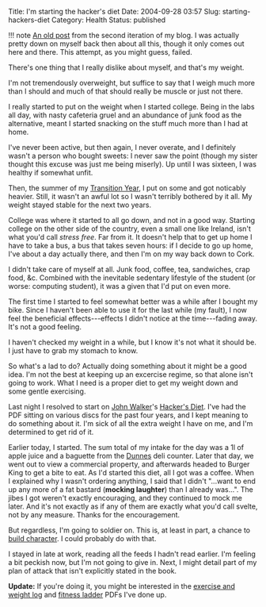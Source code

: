 Title: I'm starting the hacker's diet
Date: 2004-09-28 03:57
Slug: starting-hackers-diet
Category: Health
Status: published

!!! note
    [An old post](https://web.archive.org/web/20080829000908/http://talideon.com/weblog/2004/09/starting-hackers-diet.cfm) from the second iteration of my blog. I was actually pretty down on myself back then about all this, though it only comes out here and there. This attempt, as you might guess, failed.

There's one thing that I really dislike about myself, and that's my weight.

I'm not tremendously overweight, but suffice to say that I weigh much more than I should and much of that should really be muscle or just not there.

I really started to put on the weight when I started college. Being in the labs all day, with nasty cafeteria gruel and an abundance of junk food as the alternative, meant I started snacking on the stuff much more than I had at home.

I've never been active, but then again, I never overate, and I definitely wasn't a person who bought sweets: I never saw the point (though my sister thought this excuse was just me being miserly). Up until I was sixteen, I was healthy if somewhat unfit.

Then, the summer of my [Transition Year](http://www.oasis.gov.ie/education/post_primary_education/transition_year.html), I put on some and got noticably heavier. Still, it wasn't an awful lot so I wasn't terribly bothered by it all. My weight stayed stable for the next two years.

College was where it started to all go down, and not in a good way. Starting college on the other side of the country, even a small one like Ireland, isn't what you'd call *stress free*. Far from it. It doesn't help that to get up home I have to take a bus, a bus that takes seven hours: if I decide to go up home, I've about a day actually there, and then I'm on my way back down to Cork.

I didn't take care of myself at all. Junk food, coffee, tea, sandwiches, crap food, &c. Combined with the inevitable sedentary lifestyle of the student (or worse: computing student), it was a given that I'd put on even more.

The first time I started to feel somewhat better was a while after I bought my bike. Since I haven't been able to use it for the last while (my fault), I now feel the beneficial effects---effects I didn't notice at the time---fading away. It's not a good feeling.

I haven't checked my weight in a while, but I know it's not what it should be. I just have to grab my stomach to know.

So what's a lad to do? Actually doing something about it might be a good idea. I'm not the best at keeping up an excercise regime, so that alone isn't going to work. What I need is a proper diet to get my weight down and some gentle exercising.

Last night I resolved to start on [John Walker](http://www.fourmilab.ch/)'s [Hacker's Diet](http://www.fourmilab.ch/hackdiet/). I've had the PDF sitting on various discs for the past four years, and I kept meaning to do something about it. I'm sick of all the extra weight I have on me, and I'm determined to get rid of it.

Earlier today, I started. The sum total of my intake for the day was a 1l of apple juice and a baguette from the [Dunnes](http://www.dunnesstores.com/) deli counter. Later that day, we went out to view a commercial property, and afterwards headed to Burger King to get a bite to eat. As I'd started this diet, all I got was a coffee. When I explained why I wasn't ordering anything, I said that I didn't "...want to end up any more of a fat bastard (**mocking laughter**) than I already was...". The jibes I got weren't exactly encouraging, and they continued to mock me later. And it's not exactly as if any of them are exactly what you'd call svelte, not by any measure. Thanks for the encouragement.

But regardless, I'm going to soldier on. This is, at least in part, a chance to [build character](http://www.yale.edu/ynhti/curriculum/units/1997/5/97.05.08.x.html). I could probably do with that.

I stayed in late at work, reading all the feeds I hadn't read earlier. I'm feeling a bit peckish now, but I'm not going to give in. Next, I might detail part of my plan of attack that isn't explicitly stated in the book.


**Update:** If you're doing it, you might be interested in the [exercise and weight log]({attach}attachments/hackers-diet/log.pdf) and [fitness ladder]({attach}attachments/hackers-diet/ladder.pdf) PDFs I've done up.
